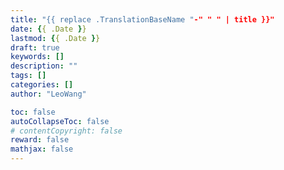 ```yaml
---
title: "{{ replace .TranslationBaseName "-" " " | title }}"
date: {{ .Date }}
lastmod: {{ .Date }}
draft: true
keywords: []
description: ""
tags: []
categories: []
author: "LeoWang"

toc: false
autoCollapseToc: false
# contentCopyright: false
reward: false
mathjax: false
---
```


<!--more-->
